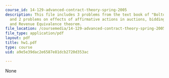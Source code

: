 ```yaml
---
course_id: 14-129-advanced-contract-theory-spring-2005
description: This file includes 3 problems from the text book of "Bolton and Dewatripont"
  and 2 problems on effects of affirmative actions in auctions, bidding strategies,
  and Revenue Equivalence theorem.
file_location: /coursemedia/14-129-advanced-contract-theory-spring-2005/a9e5e39dac2e6587e81dcb2720d353ac_hw1.pdf
file_type: application/pdf
layout: pdf
title: hw1.pdf
type: course
uid: a9e5e39dac2e6587e81dcb2720d353ac

---
```

None